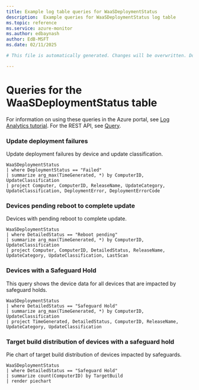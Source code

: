 ```yaml
---
title: Example log table queries for WaaSDeploymentStatus
description:  Example queries for WaaSDeploymentStatus log table
ms.topic: reference
ms.service: azure-monitor
ms.author: edbaynash
author: EdB-MSFT
ms.date: 02/11/2025

# This file is automatically generated. Changes will be overwritten. Do not change this file directly. 

---
```


# Queries for the WaaSDeploymentStatus table

For information on using these queries in the Azure portal, see [Log Analytics tutorial](/azure/azure-monitor/logs/log-analytics-tutorial). For the REST API, see [Query](/rest/api/loganalytics/query).


### Update deployment failures  


Update deployment failures by device and update classification.  

```query
WaaSDeploymentStatus
| where DeploymentStatus == "Failed"
| summarize arg_max(TimeGenerated, *) by ComputerID, UpdateClassification 
| project Computer, ComputerID, ReleaseName, UpdateCategory, UpdateClassification, DeploymentError, DeploymentErrorCode
```



### Devices pending reboot to complete update  


Devices with pending reboot to complete update.  

```query
WaaSDeploymentStatus
| where DetailedStatus == "Reboot pending"
| summarize arg_max(TimeGenerated, *) by ComputerID, UpdateClassification
| project Computer, ComputerID, DetailedStatus, ReleaseName, UpdateCategory, UpdateClassification, LastScan
```



### Devices with a Safeguard Hold  


This query shows the device data for all devices that are impacted by safeguard holds.  

```query
WaaSDeploymentStatus
| where DetailedStatus == "Safeguard Hold"
| summarize arg_max(TimeGenerated, *) by ComputerID, UpdateClassification
| project TimeGenerated, DetailedStatus, ComputerID, ReleaseName, UpdateCategory, UpdateClassification
```



### Target build distribution of devices with a safeguard hold  


Pie chart of target build distribution of devices impacted by safeguards.  

```query
WaaSDeploymentStatus
| where DetailedStatus == "Safeguard Hold"
| summarize count(ComputerID) by TargetBuild
| render piechart
```

